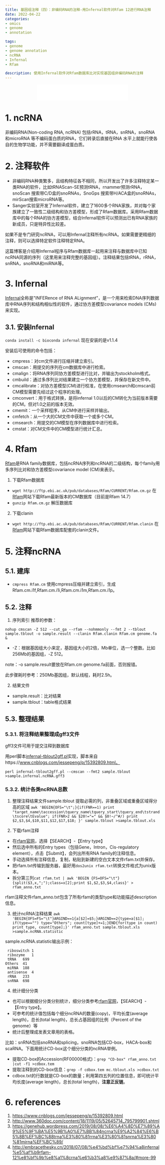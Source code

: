 ```yaml
---
title: 基因组注释（四）：非编码RNA的注释-用Infernal软件对Rfam 12进行RNA注释
date: 2022-04-22
categories: 
- omics
- genome
- annotation

tags:
- genome
- genome annotation
- ncRNA
- Infernal
- Rfam

description: 使用Infernal软件对Rfam数据库比对实现基因组非编码RNA的注释
---
```


<div align="middle"><iframe frameborder="no" border="0" marginwidth="0" marginheight="0" width=298 height=52 src="//music.163.com/outchain/player?type=2&id=283100&auto=1&height=32"></iframe></div>

# 1. ncRNA
非编码RNA(Non-coding RNA, ncRNA) 包括rRNA，tRNA，snRNA，snoRNA 和microRNA 等不编码蛋白质的RNA，它们转录后直接在RNA 水平上就能行使各自的生物学功能，并不需要翻译成蛋白质。

# 2. 注释软件
- 非编码RNA种类繁多，且结构特征各不相同，所以开发出了许多注释特定某一类RNA的软件，比如tRNAScan-SE预测tRNA，rnammer预测rRNA，snoScan 搜索带C/D盒的snoRNAs，SnoGps 搜索带H/ACA盒的snoRNAs，mirScan搜索microRNA等。
- Sanger实验室开发了Infernal软件，建立了1600多个RNA家族，并对每个家族建立了一致性二级结构和协方差模型，形成了Rfam数据库。采用Rfam数据库中的每个RNA的协方差模型，结合Infernal软件可以预测出已有RNA家族的新成员，只是特异性比较差。

如果不是专门研究ncRNA，可以用Infernal注释所有ncRNA。如果需要更精细的注释，则可以选择特定软件注释特定RNA。

这篇博客是介绍用Infernal程序与Rfam数据库一起用来注释与数据库中已知ncRNA同源的序列（这里用来注释完整的基因组）。注释结果包括tRNA，rRNA，snRNA，snoRNA和miRNA等。

# 3. Infernal
[Infernal](http://eddylab.org/infernal/)全称是"INFERence of RNA ALignment"，是一个用来检索DNA序列数据库中RNA序列和结构相似性的软件，通过协方差模型covariance models (CMs)来实现。

## 3.1. 安装Infernal
`conda install -c bioconda infernal`
现在安装的是v1.1.4

安装后可使用的命令包括：
- cmpress：对cm文件进行压缩并建立索引。
- cmscan：用提交的序列在cm数据库中进行检索。
- cmalign：将RNA序列同协方差模型进行比对，并输出为stockholm格式。
- cmbuild：通过多序列比对结果建立一个协方差模型，并保存在新文件中。
- cmcalibrate：对协方差模型(CM)进行校准，在使用cmsearch和cmscan前CM模型需要先经过这个程序的处理。
- cmconvert：用于格式转换，是将infernal 1.0以后的CM转化为当前版本需要的CM。但对1.0之前的版本无效。
- cmemit：一个采样程序，从CM中进行采样并输出。
- cmfetch：从一个大的CM文件中获取一个或多个CM。
- cmsearch：用提交的CM模型在序列数据库中进行检索。
- cmstat：对CM文件中的CM模型进行统计汇总。

# 4. Rfam
[Rfam](http://rfam.xfam.org/)是RNA family数据库，包括ncRNA序列和ncRNA的二级结构，每个family用多序列比对和协方差模型covariance model (CM)来表示。

1. 下载Rfam数据库 
- `wget http://ftp.ebi.ac.uk/pub/databases/Rfam/CURRENT/Rfam.cm.gz`
在[Rfam](http://rfam.xfam.org/)网站下载Rfam最新版本的CM数据库（目前是Rfam 14.7）
- `gunzip Rfam.cm.gz`
解压数据库

2. 下载clanin
- `wget http://ftp.ebi.ac.uk/pub/databases/Rfam/CURRENT/Rfam.clanin`
在[Rfam](http://rfam.xfam.org/)网站下载Rfam数据库配套的clanin文件。

# 5. 注释ncRNA
## 5.1. 建库
- `cmpress Rfam.cm`
使用cmpress压缩并建立索引，生成Rfam.cm.i1f,Rfam.cm.i1i,Rfam.cm.i1m,Rfam.cm.i1p。

## 5.2. 注释
1. 序列索引
推荐的参数：

`nohup cmscan -Z 512 --cut_ga --rfam --nohmmonly --fmt 2 --tblout sample.tblout -o sample.result --clanin Rfam.clanin Rfam.cm genome.fa &`

- -Z：根据基因组大小来定，基因组大小的2倍，Mb单位，选一个整数。比如256Mb的基因组，-Z 512。

note：-o sample.result要放在Rfam.cm genome.fa前面，否则报错。

此步骤耗时参考：250Mb基因组，默认线程，耗时2.5h。

2. 结果文件
- sample.result：比对结果
- sample.tblout：table格式结果

## 5.3. 整理结果
### 5.3.1. 将注释结果整理成gff3文件
gff3文件可用于提交注释到数据库

用perl脚本[infernal-tblout2gff.pl](https://github.com/yanzhongsino/bioscripts/blob/main/saved_scripts/infernal-tblout2gff.pl)实现，脚本来自https://www.cnblogs.com/jessepeng/p/15392809.html。

`perl infernal-tblout2gff.pl --cmscan --fmt2 sample.tblout >sample.infernal.ncRNA.gff3`

### 5.3.2. 统计各类ncRNA总数
1. 整理注释结果文件sample.tblout
提取必需的列，非重叠区域或重叠区域得分高的区域
`awk 'BEGIN{OFS="\t";}{if(FNR==1) print "target_name\taccession\tquery_name\tquery_start\tquery_end\tstrand\tscore\tEvalue"; if(FNR>2 && $20!="=" && $0!~/^#/) print $2,$3,$4,$10,$11,$12,$17,$18; }' sample.tblout >sample.tblout.xls`

2. 下载rfam注释
- 在[rfam官网](https://rfam.xfam.org/)，选择【SEARCH】-【Entry type】
- 然后选中所有的Entry types（包括Gene，Intron，Cis-regulatory element），点击【Submit】，会列出所有RNA family的注释信息。
- 手动选择所有注释信息，复制，粘贴到新建的空白文本文件rfam.txt并保存。
- 把rfam.txt传输到服务器，最好用`dos2unix rfam.txt`转换文件格式为unix版本。
- 拆分第三列`cat rfam.txt | awk 'BEGIN {FS=OFS="\t"}{split($3,x,";");class=x[2];print $1,$2,$3,$4,class}' > rfam_anno.txt`

rfam注释文件rfam_anno.txt包含了所有rfam的类型type和功能描述description信息。

3. 统计ncRNA注释结果
`awk 'BEGIN{OFS=FS="\t"}ARGIND==1{a[$2]=$5;}ARGIND==2{type=a[$1]; if(type=="") type="Others"; count[type]+=1;}END{for(type in count) print type, count[type];}' rfam_anno.txt sample.tblout.xls >sample.ncRNA.statistic`

sample.ncRNA.statistic输出示例：

```
 riboswitch	1
 ribozyme	1
 tRNA	699
Others	41
 miRNA	188
 antisense	4
 rRNA	233
 snRNA	698
```

4. 统计细分分类
- 也可以根据细分分类分别统计，细分分类参考[rfam官网](https://rfam.xfam.org/)，【SEARCH】-【Entry type】。
- 可参考的统计值包括每个细分ncRNA的数量(copy)，平均长度(average length)，总长(total length)，总长占基因组的比例（Percent of the genome）等
- 统计后整理成发表文章用的表格。

比如：snRNA包括snoRNA和splicing，snoRNA包括CD-box，HACA-box和scaRNA。下面用统计CD-box这个细分分类的ncRNA举例。

- 提取CD-box的Accession(RF00000格式)：`grep "CD-box" rfam_anno.txt |cut -f1 >cdbox.tem`
- 提取注释到的CD-box信息：`grep -f cdbox.tem mc.tblout.xls >cdbox.txt`
- cdbox.txt的行数就是CD-box的数量；利用第四五列的位置信息，即可统计平均长度(average length)，总长(total length)，**注意正反链**。

# 6. references
1. https://www.cnblogs.com/jessepeng/p/15392809.html
2. http://www.360doc.com/content/18/1119/05/52645714_795799901.shtml
3. https://genehub.wordpress.com/2019/08/08/%E6%A4%8D%E7%89%A9%E5%9F%BA%E5%9B%A0%E7%BB%84ncrna%E9%A2%84%E6%B5%8B%EF%BC%88trna%E3%80%81rrna%E3%80%81snrna%E3%80%81mirna%EF%BC%89/
4. http://embracethesky.cn/2018/07/08/%e4%bd%bf%e7%94%a8infernal%e5%af%b9rfam-12%e8%bf%9b%e8%a1%8crna%e6%b3%a8%e9%87%8a/#more-99